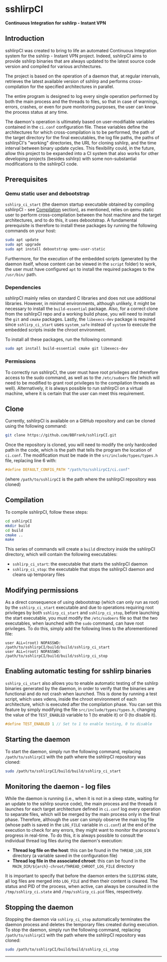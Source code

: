 # sshlirpCI

**Continuous Integration for sshlirp - Instant VPN**

## Introduction

sshlirpCI was created to bring to life an automated Continuous Integration system for the sshlirp - Instant VPN project.
Indeed, sshlirpCI aims to provide sshlirp binaries that are always updated to the latest source code version and compiled for various architectures.

The project is based on the operation of a daemon that, at regular intervals, retrieves the latest available version of sshlirp and performs cross-compilation for the specified architectures in parallel.

The entire program is designed to log every single operation performed by both the main process and the threads to files, so that in case of warnings, errors, crashes, or even for pure monitoring purposes, the user can know the process status at any time.

The daemon's operation is ultimately based on user-modifiable variables contained in the `ci.conf` configuration file. These variables define the architectures for which cross-compilation is to be performed, the path of the target directory for the final executables, the log file paths, the paths of sshlirpCI's "working" directories, the URL for cloning sshlirp, and the time interval between binary update cycles.
This flexibility could, in the future, allow this project to be expanded into a CI system that also works for other developing projects (besides sshlirp) with some non-substantial modifications to the sshlirpCI code.

## Prerequisites

### Qemu static user and debootstrap

`sshlirp_ci_start` (the daemon startup executable obtained by compiling sshlirpCI - see [Compilation](#compilation) section), as mentioned, relies on qemu static user to perform cross-compilation between the host machine and the target architectures, and to do this, it uses debootstrap. A fundamental prerequisite is therefore to install these packages by running the following commands on your host:

```sh
sudo apt update
sudo apt upgrade
sudo apt install debootstrap qemu-user-static
```

Furthermore, for the execution of the embedded scripts (generated by the daemon itself, whose content can be viewed in the `script` folder) to work, the user must have configured `apt` to install the required packages to the `/usr/bin/` path.

### Dependencies

sshlirpCI mainly relies on standard C libraries and does not use additional libraries.
However, in minimal environments, although unlikely, it might be necessary to install the `build-essential` package.
Also, for a correct clone from the sshlirpCI repo and a working build phase, you will need to install the `git` and `cmake` packages.
Lastly, the `libexecs-dev` package is required since `sshlirp_ci_start` uses `system_safe` instead of `system` to execute the embedded scripts inside the chroot environment.

To install all these packages, run the following command:

```sh
sudo apt install build-essential cmake git libexecs-dev
```

### Permissions

To correctly run sshlirpCI, the user must have root privileges and therefore access to the sudo command, as well as to the `/etc/sudoers` file (which will need to be modified to grant root privileges to the compilation threads as well).
Alternatively, it is always possible to run sshlirpCI on a virtual machine, where it is certain that the user can meet this requirement.

## Clone

Currently, sshlirpCI is available on a GitHub repository and can be cloned using the following command:

```sh
git clone https://github.com/BBFrank/sshlirpCI.git
```

Once the repository is cloned, you will need to modify the only hardcoded path in the code, which is the path that tells the program the location of `ci.conf`. The modification must be made in the `src/include/types/types.h` file, replacing line 6 with:

```c
#define DEFAULT_CONFIG_PATH "/path/to/sshlirpCI/ci.conf"
```
    
(where `/path/to/sshlirpCI` is the path where the sshlirpCI repository was cloned)

## Compilation

To compile sshlirpCI, follow these steps:

```sh
cd sshlirpCI
mkdir build
cd build
cmake ..
make
```

This series of commands will create a `build` directory inside the sshlirpCI directory, which will contain the following executables:

- `sshlirp_ci_start`: the executable that starts the sshlirpCI daemon
- `sshlirp_ci_stop`: the executable that stops the sshlirpCI daemon and cleans up temporary files

## Modifying permissions

As a direct consequence of using debootstrap (which can only run as root) by the `sshlirp_ci_start` executable and due to operations requiring root privileges by both `sshlirp_ci_start` and `sshlirp_ci_stop`, before launching the start executable, you must modify the `/etc/sudoers` file so that the two executables, when launched with the `sudo` command, can have root privileges. To do this, simply add the following lines to the aforementioned file:

```
user ALL=(root) NOPASSWD: /path/to/sshlirpCI/build/build/sshlirp_ci_start
user ALL=(root) NOPASSWD: /path/to/sshlirpCI/build/build/sshlirp_ci_stop
```
## Enabling automatic testing for sshlirp binaries

`sshlirp_ci_start` also allows you to enable automatic testing of the sshlirp binaries generated by the daemon, in order
to verify that the binaries are functional and do not crash when launched. This is done by running a test script, which uses
vdens, inside the chroot environment of each architecture, which is executed after the compilation phase.
You can set this feature by simply modifying the file `src/include/types/types.h`, changing the value of the `TEST_ENABLED` variable to 1 (to enable it) or 0 (to disable it).

```c
#define TEST_ENABLED 1 // Set to 1 to enable testing, 0 to disable
```

## Starting the daemon

To start the daemon, simply run the following command, replacing `/path/to/sshlirpCI` with the path where the sshlirpCI repository was cloned:

```sh
sudo /path/to/sshlirpCI/build/build/sshlirp_ci_start
```

## Monitoring the daemon - log files

While the daemon is running (i.e., when it is not in a sleep state, waiting for an update to the sshlirp source code), the main process and the threads it launches for each target architecture defined in `ci.conf` log every operation to separate files, which will be merged by the main process only in the final phase.
Therefore, although the user can simply observe the main log file (whose path is saved in the `LOG_FILE` variable in `ci.conf`) at the end of the execution to check for any errors, they might want to monitor the process's progress in real-time.
To do this, it is always possible to consult the individual thread log files during the daemon's execution:

- **Thread log file on the host**: this can be found in the `THREAD_LOG_DIR` directory (a variable saved in the configuration file)
- **Thread log file in the associated chroot**: this can be found in the `MAIN_DIR/${arch}-chroot/THREAD_CHROOT_LOG_FILE` directory

It is important to specify that before the daemon enters the `SLEEPING` state, all log files are merged into `LOG_FILE` and then their content is cleared.
The status and PID of the process, when active, can always be consulted in the `/tmp/sshlirp_ci.state` and `/tmp/sshlirp_ci.pid` files, respectively.

## Stopping the daemon

Stopping the daemon via `sshlirp_ci_stop` automatically terminates the daemon process and deletes the temporary files created during execution.
To stop the daemon, simply run the following command, replacing `/path/to/sshlirpCI` with the path where the sshlirpCI repository was cloned:

```sh
sudo /path/to/sshlirpCI/build/build/sshlirp_ci_stop
```
---

